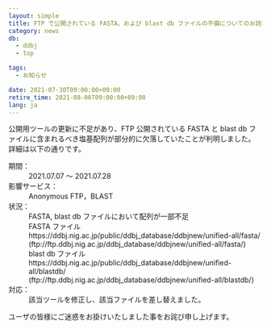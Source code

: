 ```yaml
---
layout: simple
title: FTP で公開されている FASTA、および blast db ファイルの不備についてのお詫び
category: news
db:
  - ddbj
  - top

tags:
  - お知らせ

date: 2021-07-30T09:00:00+09:00
retire_time: 2021-08-06T09:00:00+09:00
lang: ja
---
```


<p>公開用ツールの更新に不足があり、FTP 公開されている FASTA と blast db ファイルに含まれるべき塩基配列が部分的に欠落していたことが判明しました。<br>詳細は以下の通りです。</p>

<dl>
    <dt>期間：</dt>
    <dd>2021.07.07 ～ 2021.07.28</dd>
    <dt>影響サービス：</dt>
    <dd> Anonymous FTP，BLAST</dd>
    <dt>状況：</dt>
    <dd>FASTA, blast db ファイルにおいて配列が一部不足<br>FASTA ファイル<br>    https://ddbj.nig.ac.jp/public/ddbj_database/ddbjnew/unified-all/fasta/<br>    (ftp://ftp.ddbj.nig.ac.jp/ddbj_database/ddbjnew/unified-all/fasta/)<br>blast db ファイル<br>    https://ddbj.nig.ac.jp/public/ddbj_database/ddbjnew/unified-all/blastdb/<br>    (ftp://ftp.ddbj.nig.ac.jp/ddbj_database/ddbjnew/unified-all/blastdb/)<br></dd>
    <dt>対応：</dt>
    <dd> 該当ツールを修正し、該当ファイルを差し替えました。</dd>
</dl>

<p>ユーザの皆様にご迷惑をお掛けいたしました事をお詫び申し上げます。</p>


